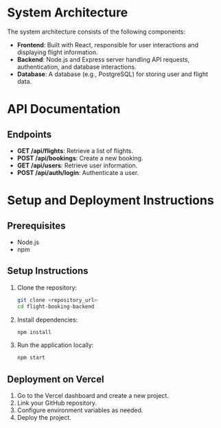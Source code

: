 # System Architecture
The system architecture consists of the following components:
- **Frontend**: Built with React, responsible for user interactions and displaying flight information.
- **Backend**: Node.js and Express server handling API requests, authentication, and database interactions.
- **Database**: A database (e.g., PostgreSQL) for storing user and flight data.

# API Documentation
## Endpoints
- **GET /api/flights**: Retrieve a list of flights.
- **POST /api/bookings**: Create a new booking.
- **GET /api/users**: Retrieve user information.
- **POST /api/auth/login**: Authenticate a user.

# Setup and Deployment Instructions

## Prerequisites
- Node.js
- npm

## Setup Instructions
1. Clone the repository:
   ```bash
   git clone <repository_url>
   cd flight-booking-backend
   ```
2. Install dependencies:
   ```bash
   npm install
   ```
3. Run the application locally:
   ```bash
   npm start
   ```

## Deployment on Vercel
1. Go to the Vercel dashboard and create a new project.
2. Link your GitHub repository.
3. Configure environment variables as needed.
4. Deploy the project.

